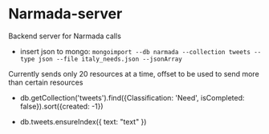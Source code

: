 # Narmada-server
Backend server for Narmada calls

* insert json to mongo: `mongoimport --db narmada --collection tweets --type json --file italy_needs.json --jsonArray`

Currently sends only 20 resources at a time, offset to be used to send more than certain resources

* db.getCollection('tweets').find({Classification: 'Need', isCompleted: false}).sort({created: -1})
  
* db.tweets.ensureIndex({ text: "text" })